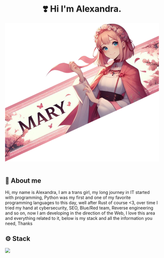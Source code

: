 <h1 align="center">❣️ Hi  I'm Alexandra.</h1>
<div>
  <img src="https://github.com/Mary064/Mary064/blob/main/headerorig.png">  
<div/>
<br>
<div>
  <h2 font-size='50'>🌸 About me</h2>
Hi, my name is Alexandra, I am a trans girl, my long journey in IT started with programming, Python was my first and one of my favorite programming languages to this day, well after Rust of course <3, over time I tried my hand at cybersecurity, SEO, Blue/Red team, Reverse engineering and so on, now I am developing in the direction of the Web, I love this area and everything related to it, below is my stack and all the information you need, Thanks
</div>
<div>
  <h2>⚙️ Stack</h2>
  <p>
  <a href="https://skillicons.dev">
    <img src="https://skillicons.dev/icons?i=html,css,js,rust,react,figma,linux,kali," />
  </a>
</p>
</div>
